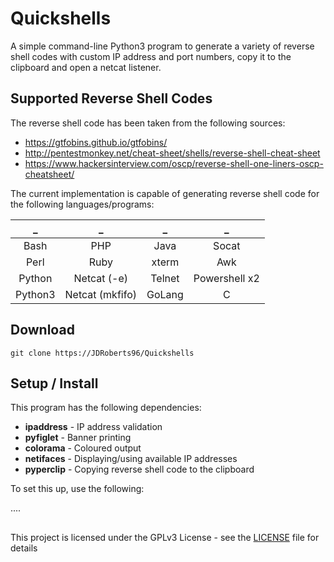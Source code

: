# Quickshells
A simple command-line Python3 program to generate a variety of reverse shell codes with custom IP address and port numbers, copy it to the clipboard and open a netcat listener.

## Supported Reverse Shell Codes
The reverse shell code has been taken from the following sources:

* https://gtfobins.github.io/gtfobins/
* http://pentestmonkey.net/cheat-sheet/shells/reverse-shell-cheat-sheet
* https://www.hackersinterview.com/oscp/reverse-shell-one-liners-oscp-cheatsheet/

The current implementation is capable of generating reverse shell code for the following languages/programs:


| _ | _ | _ | _
| :---: | :---: | :---: | :--: | 
| Bash    | PHP             | Java | Socat
| Perl    | Ruby            | xterm | Awk
| Python  | Netcat (-e)     | Telnet | Powershell x2
| Python3 | Netcat (mkfifo) | GoLang | C


## Download
```
git clone https://JDRoberts96/Quickshells
```

## Setup / Install
This program has the following dependencies:

* **ipaddress** - IP address validation
* **pyfiglet** - Banner printing
* **colorama** - Coloured output
* **netifaces** - Displaying/using available IP addresses
* **pyperclip** - Copying reverse shell code to the clipboard

To set this up, use the following:

....

##
This project is licensed under the GPLv3 License - see the [LICENSE](LICENSE) file for details
